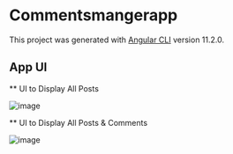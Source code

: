 # Commentsmangerapp

This project was generated with [Angular CLI](https://github.com/angular/angular-cli) version 11.2.0.

## App UI

** UI to Display All Posts

![image](https://user-images.githubusercontent.com/3023020/110242830-ca80a480-7f7d-11eb-8f9b-cb007905cdda.png)

** UI to Display All Posts & Comments

![image](https://user-images.githubusercontent.com/3023020/110242878-01ef5100-7f7e-11eb-95c8-cdc32c25f2e3.png)


